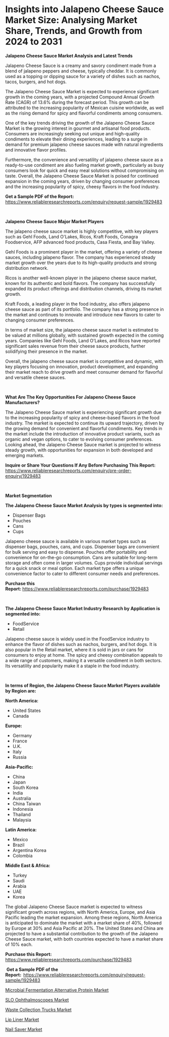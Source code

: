 <p><h1>Insights into Jalapeno Cheese Sauce Market Size: Analysing Market Share, Trends, and Growth from 2024 to 2031</h1></p><p><strong>Jalapeno Cheese Sauce Market Analysis and Latest Trends</strong></p>
<p><p>Jalapeno Cheese Sauce is a creamy and savory condiment made from a blend of jalapeno peppers and cheese, typically cheddar. It is commonly used as a topping or dipping sauce for a variety of dishes such as nachos, tacos, burgers, and hot dogs.</p><p>The Jalapeno Cheese Sauce Market is expected to experience significant growth in the coming years, with a projected Compound Annual Growth Rate (CAGR) of 13.6% during the forecast period. This growth can be attributed to the increasing popularity of Mexican cuisine worldwide, as well as the rising demand for spicy and flavorful condiments among consumers.</p><p>One of the key trends driving the growth of the Jalapeno Cheese Sauce Market is the growing interest in gourmet and artisanal food products. Consumers are increasingly seeking out unique and high-quality condiments to elevate their dining experiences, leading to a surge in demand for premium jalapeno cheese sauces made with natural ingredients and innovative flavor profiles.</p><p>Furthermore, the convenience and versatility of jalapeno cheese sauce as a ready-to-use condiment are also fueling market growth, particularly as busy consumers look for quick and easy meal solutions without compromising on taste. Overall, the Jalapeno Cheese Sauce Market is poised for continued expansion in the coming years, driven by changing consumer preferences and the increasing popularity of spicy, cheesy flavors in the food industry.</p></p>
<p><strong>Get a Sample PDF of the Report:&nbsp;</strong> <a href="https://www.reliableresearchreports.com/enquiry/request-sample/1929483">https://www.reliableresearchreports.com/enquiry/request-sample/1929483</a></p>
<p>&nbsp;</p>
<p><strong>Jalapeno Cheese Sauce Major Market Players</strong></p>
<p><p>The jalapeno cheese sauce market is highly competitive, with key players such as Gehl Foods, Land O'Lakes, Ricos, Kraft Foods, Conagra Foodservice, AFP advanced food products, Casa Fiesta, and Bay Valley. </p><p>Gehl Foods is a prominent player in the market, offering a variety of cheese sauces, including jalapeno flavor. The company has experienced steady market growth over the years due to its high-quality products and strong distribution network. </p><p>Ricos is another well-known player in the jalapeno cheese sauce market, known for its authentic and bold flavors. The company has successfully expanded its product offerings and distribution channels, driving its market growth.</p><p>Kraft Foods, a leading player in the food industry, also offers jalapeno cheese sauce as part of its portfolio. The company has a strong presence in the market and continues to innovate and introduce new flavors to cater to changing consumer preferences.</p><p>In terms of market size, the jalapeno cheese sauce market is estimated to be valued at millions globally, with sustained growth expected in the coming years. Companies like Gehl Foods, Land O'Lakes, and Ricos have reported significant sales revenue from their cheese sauce products, further solidifying their presence in the market.</p><p>Overall, the jalapeno cheese sauce market is competitive and dynamic, with key players focusing on innovation, product development, and expanding their market reach to drive growth and meet consumer demand for flavorful and versatile cheese sauces.</p></p>
<p>&nbsp;</p>
<p><strong>What Are The Key Opportunities For Jalapeno Cheese Sauce Manufacturers?</strong></p>
<p><p>The Jalapeno Cheese Sauce market is experiencing significant growth due to the increasing popularity of spicy and cheese-based flavors in the food industry. The market is expected to continue its upward trajectory, driven by the growing demand for convenient and flavorful condiments. Key trends in the market include the introduction of innovative product variants, such as organic and vegan options, to cater to evolving consumer preferences. Looking ahead, the Jalapeno Cheese Sauce market is projected to witness steady growth, with opportunities for expansion in both developed and emerging markets.</p></p>
<p><strong>Inquire or Share Your Questions If Any Before Purchasing This Report:</strong> <a href="https://www.reliableresearchreports.com/enquiry/pre-order-enquiry/1929483">https://www.reliableresearchreports.com/enquiry/pre-order-enquiry/1929483</a></p>
<p>&nbsp;</p>
<p><strong>Market Segmentation</strong></p>
<p><strong>The Jalapeno Cheese Sauce Market Analysis by types is segmented into:</strong></p>
<p><ul><li>Dispenser Bags</li><li>Pouches</li><li>Cans</li><li>Cups</li></ul></p>
<p><p>Jalapeno cheese sauce is available in various market types such as dispenser bags, pouches, cans, and cups. Dispenser bags are convenient for bulk serving and easy to dispense. Pouches offer portability and convenience for on-the-go consumption. Cans are suitable for long-term storage and often come in larger volumes. Cups provide individual servings for a quick snack or meal option. Each market type offers a unique convenience factor to cater to different consumer needs and preferences.</p></p>
<p><strong>Purchase this Report:&nbsp;</strong><a href="https://www.reliableresearchreports.com/purchase/1929483">https://www.reliableresearchreports.com/purchase/1929483</a></p>
<p>&nbsp;</p>
<p><strong>The Jalapeno Cheese Sauce Market Industry Research by Application is segmented into:</strong></p>
<p><ul><li>FoodService</li><li>Retail</li></ul></p>
<p><p>Jalapeno cheese sauce is widely used in the FoodService industry to enhance the flavor of dishes such as nachos, burgers, and hot dogs. It is also popular in the Retail market, where it is sold in jars or cans for consumers to enjoy at home. The spicy and cheesy combination appeals to a wide range of customers, making it a versatile condiment in both sectors. Its versatility and popularity make it a staple in the food industry.</p></p>
<p>&nbsp;</p>
<p><strong>In terms of Region, the Jalapeno Cheese Sauce Market Players available by Region are:</strong></p>
<p>
    <p> <strong> North America: </strong>
        <ul>
            <li>United States</li>
            <li>Canada</li>
        </ul>
        </p> 
    <p> <strong> Europe: </strong>
        <ul>
            <li>Germany</li>
            <li>France</li>
            <li>U.K.</li>
            <li>Italy</li>
            <li>Russia</li>
        </ul>
        </p> 
    <p> <strong> Asia-Pacific: </strong>
        <ul>
            <li>China</li>
            <li>Japan</li>
            <li>South Korea</li>
            <li>India</li>
            <li>Australia</li>
            <li>China Taiwan</li>
            <li>Indonesia</li>
            <li>Thailand</li>
            <li>Malaysia</li>
        </ul>
        </p> 
    <p> <strong> Latin America: </strong>
        <ul>
            <li>Mexico</li>
            <li>Brazil</li>
            <li>Argentina Korea</li>
            <li>Colombia</li>
        </ul>
        </p> 
    <p> <strong> Middle East & Africa: </strong>
        <ul>
            <li>Turkey</li>
            <li>Saudi</li>
            <li>Arabia</li>
            <li>UAE</li>
            <li>Korea</li>
        </ul>
    </p>
    </p>
<p><p>The global Jalapeno Cheese Sauce market is expected to witness significant growth across regions, with North America, Europe, and Asia Pacific leading the market expansion. Among these regions, North America is anticipated to dominate the market with a market share of 40%, followed by Europe at 30% and Asia Pacific at 20%. The United States and China are projected to have a substantial contribution to the growth of the Jalapeno Cheese Sauce market, with both countries expected to have a market share of 10% each.</p></p>
<p><strong>Purchase this Report: </strong><a href="https://www.reliableresearchreports.com/purchase/1929483">https://www.reliableresearchreports.com/purchase/1929483</a></p>
<p>&nbsp;<strong>Get a Sample PDF of the Report:&nbsp;&nbsp;</strong><a href="https://www.reliableresearchreports.com/enquiry/request-sample/1929483">https://www.reliableresearchreports.com/enquiry/request-sample/1929483</a></p>
<p><strong></strong></p>
<p><p><a href="https://angry-finch-aaf.notion.site/Microbial-Fermentation-Alternative-Protein-Market-Size-Growing-and-Forecasted-for-period-from-2024--6b213b0beb1a4686be442a8a70686326">Microbial Fermentation Alternative Protein Market</a></p><p><a href="https://chivalrous-flock-a86.notion.site/SLO-Ophthalmoscopes-Market-Size-Evaluating-its-Market-Trends-Growth-and-Projections-2024-2031-10cee5c0064546d1bd93bdbcb70939de">SLO Ophthalmoscopes Market</a></p><p><a href="https://github.com/moyahfrancoestellec51j635wcx/Market-Research-Report-List-1/blob/main/waste-collection-trucks-market.md">Waste Collection Trucks Market</a></p><p><a href="https://view.publitas.com/reportprime-1/lip-liner-market-research-report-forecasted-for-period-from-2024-2031-by-market-type-market-application-and-region/">Lip Liner Market</a></p><p><a href="https://view.publitas.com/reportprime-1/nail-saver-market-size-2024-2031-global-industrial-analysis-key-geographical-regions-market-share-top-key-players-product-types-and-forecast-research-report/">Nail Saver Market</a></p></p>